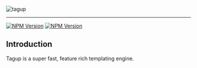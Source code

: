 ![tagup](https://github.com/wilberg/tagup/assets/23297037/99026f9f-19a3-4f06-8361-1be2eed42a99)
___
[![NPM Version](https://img.shields.io/npm/v/@tagup/compiler.svg?style=flat&label=@tagup/compiler)]()
[![NPM Version](https://img.shields.io/npm/v/@tagup/plugin-vite.svg?style=flat&label=@tagup/plugin-vite)]()

## Introduction
Tagup is a super fast, feature rich templating engine.
